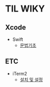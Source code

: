 # TIL WIKY

## Xcode
* Swift
  * [문법기초](https://github.com/GOD5WEN/TIL/blob/main/Xcode/23.11.21.md)

## ETC
* iTerm2
  * [설치 및 설정](https://github.com/GOD5WEN/TIL/blob/main/iTerm2/설치%20및%20설정.md)